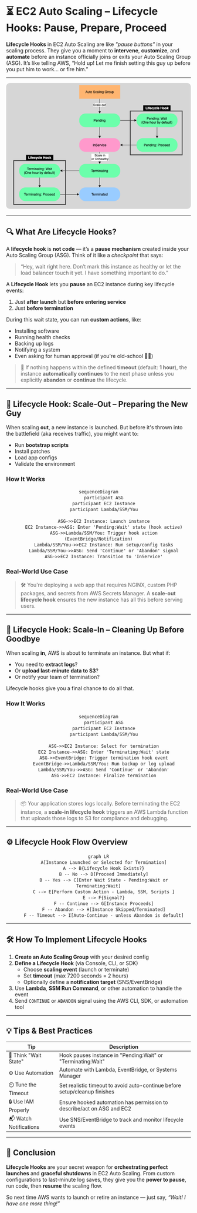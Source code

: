 # **⏳ EC2 Auto Scaling – Lifecycle Hooks: Pause, Prepare, Proceed**

**Lifecycle Hooks** in EC2 Auto Scaling are like _"pause buttons"_ in your scaling process. They give you a moment to **intervene**, **customize**, and **automate** before an instance officially joins or exits your Auto Scaling Group (ASG). It’s like telling AWS, “Hold up! Let me finish setting this guy up before you put him to work… or fire him.”

---

<div style="text-align: center;">
  <img src="images/ec2-lifecycle-hooks.png" alt="EC2 Auto Scaling Lifecycle Hooks" style="border-radius: 10px;">
</div>

---

## **🔍 What Are Lifecycle Hooks?**

A **lifecycle hook** is **not code** — it’s a **pause mechanism** created inside your Auto Scaling Group (ASG). Think of it like a _checkpoint_ that says:

> “Hey, wait right here. Don’t mark this instance as healthy or let the load balancer touch it yet. I have something important to do.”

A **Lifecycle Hook** lets you **pause** an EC2 instance during key lifecycle events:

1. Just **after launch** but **before entering service**
1. Just **before termination**

During this wait state, you can run **custom actions**, like:

- Installing software
- Running health checks
- Backing up logs
- Notifying a system
- Even asking for human approval (if you're old-school 👨‍💼)

> 🚨 If nothing happens within the defined **timeout** (default: **1 hour**), the instance **automatically continues** to the next phase unless you explicitly **abandon** or **continue** the lifecycle.

---

## **🚀 Lifecycle Hook: Scale-Out – Preparing the New Guy**

When scaling **out**, a new instance is launched. But before it's thrown into the battlefield (aka receives traffic), you might want to:

- Run **bootstrap scripts**
- Install patches
- Load app configs
- Validate the environment

### **How It Works**

<div style="text-align: center;">

```mermaid
sequenceDiagram
    participant ASG
    participant EC2 Instance
    participant Lambda/SSM/You

    ASG->>EC2 Instance: Launch instance
    EC2 Instance->>ASG: Enter 'Pending:Wait' state (hook active)
    ASG->>Lambda/SSM/You: Trigger hook action (EventBridge/Notification)
    Lambda/SSM/You->>EC2 Instance: Run setup/config tasks
    Lambda/SSM/You->>ASG: Send 'Continue' or 'Abandon' signal
    ASG->>EC2 Instance: Transition to 'InService'
```

</div>

### **Real-World Use Case**

> 🛠️ You're deploying a web app that requires NGINX, custom PHP packages, and secrets from AWS Secrets Manager. A **scale-out lifecycle hook** ensures the new instance has all this before serving users.

---

## **🔽 Lifecycle Hook: Scale-In – Cleaning Up Before Goodbye**

When scaling **in**, AWS is about to terminate an instance. But what if:

- You need to **extract logs**?
- Or **upload last-minute data to S3**?
- Or notify your team of termination?

Lifecycle hooks give you a final chance to do all that.

### **How It Works**

<div style="text-align: center;">

```mermaid
sequenceDiagram
    participant ASG
    participant EC2 Instance
    participant Lambda/SSM/You

    ASG->>EC2 Instance: Select for termination
    EC2 Instance->>ASG: Enter 'Terminating:Wait' state
    ASG->>EventBridge: Trigger termination hook event
    EventBridge->>Lambda/SSM/You: Run backup or log upload
    Lambda/SSM/You->>ASG: Send 'Continue' or 'Abandon'
    ASG->>EC2 Instance: Finalize termination
```

</div>

### **Real-World Use Case**

> 📦 Your application stores logs locally. Before terminating the EC2 instance, a **scale-in lifecycle hook** triggers an AWS Lambda function that uploads those logs to S3 for compliance and debugging.

---

## **⚙️ Lifecycle Hook Flow Overview**

<div style="text-align: center;">

```mermaid
graph LR
    A[Instance Launched or Selected for Termination]
    A --> B{Lifecycle Hook Exists?}
    B -- No --> D[Proceed Immediately]
    B -- Yes --> C[Enter Wait State - Pending:Wait or Terminating:Wait]
    C --> E[Perform Custom Action - Lambda, SSM, Scripts ]
    E --> F{Signal?}
    F -- Continue --> G[Instance Proceeds]
    F -- Abandon --> H[Instance Skipped/Terminated]
    F -- Timeout --> I[Auto-Continue - unless Abandon is default]
```

</div>

---

## **🛠️ How To Implement Lifecycle Hooks**

1. **Create an Auto Scaling Group** with your desired config
2. **Define a Lifecycle Hook** (via Console, CLI, or SDK)
   - Choose **scaling event** (launch or terminate)
   - Set **timeout** (max 7200 seconds = 2 hours)
   - Optionally define a **notification target** (SNS/EventBridge)
3. Use **Lambda**, **SSM Run Command**, or other automation to handle the event
4. Send `CONTINUE` or `ABANDON` signal using the AWS CLI, SDK, or automation tool

---

## **💡 Tips & Best Practices**

| Tip                    | Description                                                                |
| ---------------------- | -------------------------------------------------------------------------- |
| 🧠 Think "Wait State"  | Hook pauses instance in "Pending:Wait" or "Terminating:Wait"               |
| ⚙️ Use Automation      | Automate with Lambda, EventBridge, or Systems Manager                      |
| ⏲️ Tune the Timeout    | Set realistic timeout to avoid auto-continue before setup/cleanup finishes |
| 🔒 Use IAM Properly    | Ensure hooked automation has permission to describe/act on ASG and EC2     |
| 📬 Watch Notifications | Use SNS/EventBridge to track and monitor lifecycle events                  |

---

## **🎯 Conclusion**

**Lifecycle Hooks** are your secret weapon for **orchestrating perfect launches** and **graceful shutdowns** in EC2 Auto Scaling. From custom configurations to last-minute log saves, they give you the **power to pause**, run code, then **resume** the scaling flow.

So next time AWS wants to launch or retire an instance — just say, _“Wait! I have one more thing!”_
